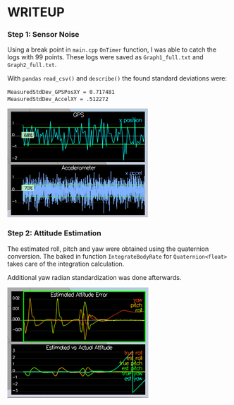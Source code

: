 # WRITEUP

### Step 1: Sensor Noise

Using a break point in `main.cpp` `OnTimer` function, I was able to catch the logs with 99 points. These logs were saved as `Graph1_full.txt` and `Graph2_full.txt`.

With `pandas` `read_csv()` and `describe()` the found standard deviations were:
```
MeasuredStdDev_GPSPosXY = 0.717481
MeasuredStdDev_AccelXY = .512272
```

![Figure 1](./figures/step1.png)

### Step 2: Attitude Estimation

The estimated roll, pitch and yaw were obtained using the quaternion conversion. The baked in function `IntegrateBodyRate` for `Quaternion<float>` takes care of the integration calculation.

Additional yaw radian standardization was done afterwards.

![Figure 2](./figures/step2.png)
